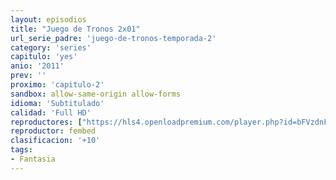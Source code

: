```yaml
---
layout: episodios
title: "Juego de Tronos 2x01"
url_serie_padre: 'juego-de-tronos-temporada-2'
category: 'series'
capitulo: 'yes'
anio: '2011'
prev: ''
proximo: 'capitulo-2'
sandbox: allow-same-origin allow-forms
idioma: 'Subtitulado'
calidad: 'Full HD'
reproductores: ["https://hls4.openloadpremium.com/player.php?id=bFVzdnFtbTRVZFI2TjFYc0dKMkJ6bE5kcGxVZk1yWlhvL0UvRTVFWU45L0ZadVdjaGs2REVNRU12K0g4U2pHVG5MU2VMcGJXUnZMbDVjRjAyeGRMQUE9PQ&sub=https://sub.cuevana2.io/vtt-sub/sub7/Game.Of.Thrones.S02E01.vtt"]
reproductor: fembed
clasificacion: '+10'
tags:
- Fantasia
---
```












